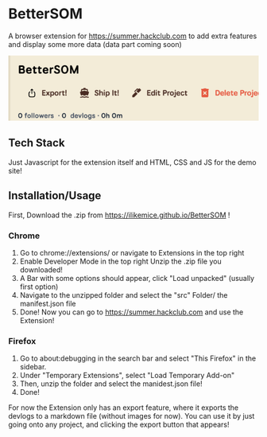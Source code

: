 # BetterSOM

A browser extension for https://summer.hackclub.com to add extra features and display some more data (data part coming soon)

![alt text](image.png)


## Tech Stack

Just Javascript for the extension itself and HTML, CSS and JS for the demo site!

## Installation/Usage

First, Download the .zip from https://ilikemice.github.io/BetterSOM !

### Chrome

1. Go to chrome://extensions/ or navigate to Extensions in the top right
2. Enable Developer Mode in the top right
Unzip the .zip file you downloaded!
3. A Bar with some options should appear, click "Load unpacked" (usually first option)
4. Navigate to the unzipped folder and select the "src" Folder/ the manifest.json file
5. Done! Now you can go to https://summer.hackclub.com and use the Extension!
### Firefox

1. Go to about:debugging in the search bar and select "This Firefox" in the sidebar.
2. Under "Temporary Extensions", select "Load Temporary Add-on"
3. Then, unzip the folder and select the manidest.json file!
4. Done!

For now the Extension only has an export feature, where it exports the devlogs to a markdown file (without images for now).
You can use it by just going onto any project, and clicking the export button that appears!
